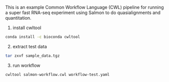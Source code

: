 This is an example Common Workflow Language (CWL) pipeline for running a super
fast RNA-seq experiment using Salmon to do quasialignments and quantitation.

1) install cwltool
```bash
conda install -c bioconda cwltool
```

2) extract test data
```bash
tar zxvf sample_data.tgz
```

3) run workflow
```bash
cwltool salmon-workflow.cwl workflow-test.yaml
```
